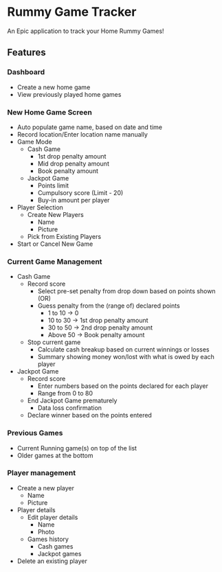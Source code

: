 # Rummy Game Tracker
An Epic application to track your Home Rummy Games!

## Features

### Dashboard
- Create a new home game
- View previously played home games

### New Home Game Screen
- Auto populate game name, based on date and time
- Record location/Enter location name manually
- Game Mode
  - Cash Game
    - 1st drop penalty amount
    - Mid drop penalty amount
    - Book penalty amount
  - Jackpot Game
    - Points limit
    - Cumpulsory score (Limit - 20)
    - Buy-in amount per player
- Player Selection
  - Create New Players
    - Name
    - Picture
  - Pick from Existing Players
- Start or Cancel New Game

### Current Game Management
- Cash Game
  - Record score
    - Select pre-set penalty from drop down based on points shown (OR)
    - Guess penalty from the (range of) declared points
      - 1 to 10 -> 0
      - 10 to 30 -> 1st drop penalty amount
      - 30 to 50 -> 2nd drop penalty amount
      - Above 50 -> Book penalty amount
  - Stop current game
    - Calculate cash breakup based on current winnings or losses
    - Summary showing money won/lost with what is owed by each player
- Jackpot Game
  - Record score
    - Enter numbers based on the points declared for each player
    - Range from 0 to 80
  - End Jackpot Game prematurely
    - Data loss confirmation
  - Declare winner based on the points entered

### Previous Games
- Current Running game(s) on top of the list
- Older games at the bottom

### Player management
- Create a new player
  - Name
  - Picture
- Player details
  - Edit player details
    - Name
    - Photo
  - Games history
    - Cash games
    - Jackpot games
- Delete an existing player
